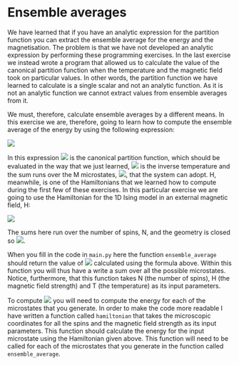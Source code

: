 # Ensemble averages

We have learned that if you have an analytic expression for the partition function you can extract the ensemble average for the energy and the magnetisation.  The problem is that we have not developed an analytic expression by performing these programming exercises.  In the last exercise we instead wrote a program that allowed us to calculate the value of the canonical partition function when the temperature and the magnetic field took on particular values.  In other words, the partition function we have learned to calculate is a single scalar and not an analytic function.  As it is not an analytic function we cannot extract values from ensemble averages from it.  

We must, therefore, calculate ensemble averages by a different means.  In this exercise we are, therefore, going to learn how to compute the ensemble average of the energy by using the following expression:

![](https://render.githubusercontent.com/render/math?math=\langle\E\rangle=\frac{1}{Z}\sum_{j=1}^{M}H(\mathbf{x}_j)e^{-\beta\H(\mathbf{x}_j)})


In this expression ![](https://render.githubusercontent.com/render/math?math=Z) is the canonical partition function, which should be evaluated in the way that we just learned, ![](https://render.githubusercontent.com/render/math?math=\beta) is the inverse temperature and the sum runs over the M microstates, ![](https://render.githubusercontent.com/render/math?math=\mathbf{x}_j), that the system can adopt.  H, meanwhile, is one of the Hamiltonians that we learned how to compute during the first few of these exercises.  In this particular exercise we are going to use the Hamiltonian for the 1D Ising model in an external magnetic field, H:

![](https://render.githubusercontent.com/render/math?math=E=-\sum_{i=1}^{N}s_i\s_{i%2B1}-H\sum_{i=1}^{N}s_i)

The sums here run over the number of spins, N, and the geometry is closed so ![](https://render.githubusercontent.com/render/math?math=s_{N%2B1}=s_1).

When you fill in the code in `main.py` here the function `ensemble_average` should return the value of ![](https://render.githubusercontent.com/render/math?math=\langle\E\rangle) calculated using the formula above.  Within this function you will thus have a write a sum over all the possible microstates.  Notice, furthermore, that this function takes N (the number of spins), H (the magnetic field strength) and T (the temperature) as its input parameters. 

To compute ![](https://render.githubusercontent.com/render/math?math=\langle\E\rangle) you will need to compute the energy for each of the microstates that you generate.  In order to make the code more readable I have written a function called `hamiltonian` that takes the microscopic coordinates for all the spins and the magnetic field strength as its input parameters.  This function should calculate the energy for the input microstate using the Hamiltonian given above.   This function will need to be called for each of the microstates that you generate in the function called `ensemble_average`.
